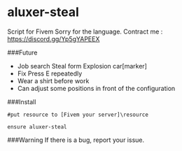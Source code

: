 # aluxer-steal
Script for Fivem
Sorry for the language.
Contract me : https://discord.gg/Yp5gYAPEEX

###Future
- Job search Steal form Explosion car[marker]
- Fix Press E repeatedly
- Wear a shirt before work
- Can adjust some positions in front of the configuration

###Install
```
#put resource to [Fivem your server]\resource

ensure aluxer-steal
```


###Warning
If there is a bug, report your issue.
